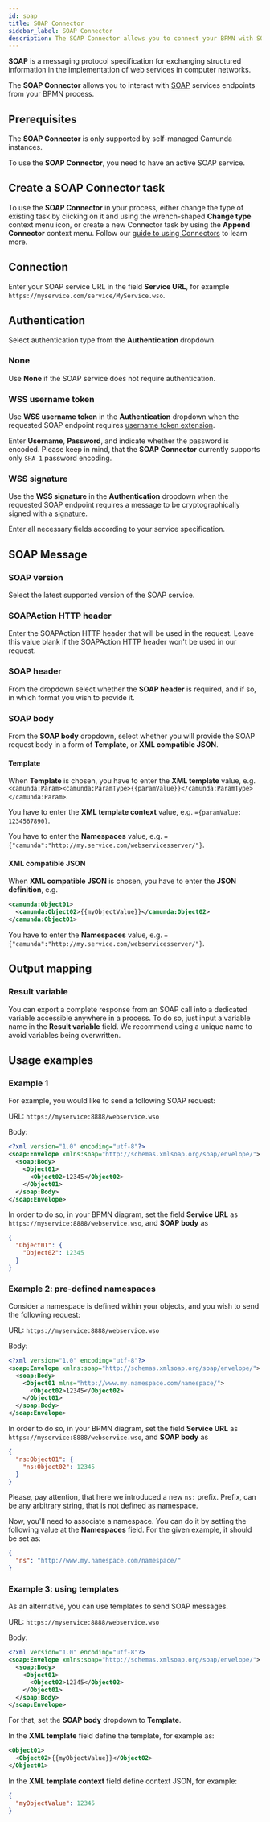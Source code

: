 ```yaml
---
id: soap
title: SOAP Connector
sidebar_label: SOAP Connector
description: The SOAP Connector allows you to connect your BPMN with SOAP services.
---
```


**SOAP** is a messaging protocol specification for exchanging structured
information in the implementation of web services in computer networks.

The **SOAP Connector** allows you to interact with [SOAP](https://en.wikipedia.org/wiki/SOAP) services endpoints
from your BPMN process.

## Prerequisites

The **SOAP Connector** is only supported by self-managed Camunda instances.

To use the **SOAP Connector**, you need to have an active SOAP service.

## Create a SOAP Connector task

To use the **SOAP Connector** in your process, either change the type of existing task by clicking on it and using
the wrench-shaped **Change type** context menu icon, or create a new Connector task by using the **Append Connector** context menu.
Follow our [guide to using Connectors](/components/connectors/use-connectors/index.md) to learn more.

## Connection

Enter your SOAP service URL in the field **Service URL**, for example `https://myservice.com/service/MyService.wso`.

## Authentication

Select authentication type from the **Authentication** dropdown.

### None

Use **None** if the SOAP service does not require authentication.

### WSS username token

Use **WSS username token** in the **Authentication** dropdown when the requested SOAP endpoint requires
[username token extension](https://docs.oasis-open.org/wss/v1.1/wss-v1.1-spec-pr-UsernameTokenProfile-01.htm#_Toc104276211).

Enter **Username**, **Password**, and indicate whether the password is encoded. Please keep in mind, that the
**SOAP Connector** currently supports only `SHA-1` password encoding.

### WSS signature

Use the **WSS signature** in the **Authentication** dropdown when the requested SOAP endpoint requires a message to be
cryptographically signed with a [signature](http://docs.oasis-open.org/wss-m/wss/v1.1.1/cs01/wss-SOAPMessageSecurity-v1.1.1-cs01.html#_Toc307407954).

Enter all necessary fields according to your service specification.

## SOAP Message

### SOAP version

Select the latest supported version of the SOAP service.

### SOAPAction HTTP header

Enter the SOAPAction HTTP header that will be used in the request. Leave this value blank if the SOAPAction HTTP header
won't be used in our request.

### SOAP header

From the dropdown select whether the **SOAP header** is required, and if so, in which format you wish to provide it.

### SOAP body

From the **SOAP body** dropdown, select whether you will provide the SOAP request body in a form of **Template**, or
**XML compatible JSON**.

#### Template

When **Template** is chosen, you have to enter the **XML template** value, e.g.
`<camunda:Param><camunda:ParamType>{{paramValue}}</camunda:ParamType></camunda:Param>`.

You have to enter the **XML template context** value, e.g.
`={paramValue: 1234567890}`.

You have to enter the **Namespaces** value, e.g.
`={"camunda":"http://my.service.com/webservicesserver/"}`.

#### XML compatible JSON

When **XML compatible JSON** is chosen, you have to enter the **JSON definition**, e.g.

```xml
<camunda:Object01>
  <camunda:Object02>{{myObjectValue}}</camunda:Object02>
</camunda:Object01>
```

You have to enter the **Namespaces** value, e.g.
`={"camunda":"http://my.service.com/webservicesserver/"}`.

## Output mapping

### Result variable

You can export a complete response from an SOAP call into a dedicated variable accessible anywhere in a process.
To do so, just input a variable name in the **Result variable** field. We recommend using a unique name to avoid
variables being overwritten.

## Usage examples

### Example 1

For example, you would like to send a following SOAP request:

URL: `https://myservice:8888/webservice.wso`

Body:

```xml
<?xml version="1.0" encoding="utf-8"?>
<soap:Envelope xmlns:soap="http://schemas.xmlsoap.org/soap/envelope/">
  <soap:Body>
    <Object01>
      <Object02>12345</Object02>
    </Object01>
  </soap:Body>
</soap:Envelope>
```

In order to do so, in your BPMN diagram, set the field **Service URL** as `https://myservice:8888/webservice.wso`, and **SOAP body** as

```json
{
  "Object01": {
    "Object02": 12345
  }
}
```

### Example 2: pre-defined namespaces

Consider a namespace is defined within your objects, and you wish to send the following request:

URL: `https://myservice:8888/webservice.wso`

Body:

```xml
<?xml version="1.0" encoding="utf-8"?>
<soap:Envelope xmlns:soap="http://schemas.xmlsoap.org/soap/envelope/">
  <soap:Body>
    <Object01 mlns="http://www.my.namespace.com/namespace/">
      <Object02>12345</Object02>
    </Object01>
  </soap:Body>
</soap:Envelope>
```

In order to do so, in your BPMN diagram, set the field **Service URL** as `https://myservice:8888/webservice.wso`, and **SOAP body** as

```json
{
  "ns:Object01": {
    "ns:Object02": 12345
  }
}
```

Please, pay attention, that here we introduced a new `ns:` prefix. Prefix, can be any arbitrary string, that is not defined as namespace.

Now, you'll need to associate a namespace. You can do it by setting the following value at the **Namespaces** field.
For the given example, it should be set as:

```json
{
  "ns": "http://www.my.namespace.com/namespace/"
}
```

### Example 3: using templates

As an alternative, you can use templates to send SOAP messages.

URL: `https://myservice:8888/webservice.wso`

Body:

```xml
<?xml version="1.0" encoding="utf-8"?>
<soap:Envelope xmlns:soap="http://schemas.xmlsoap.org/soap/envelope/">
  <soap:Body>
    <Object01>
      <Object02>12345</Object02>
    </Object01>
  </soap:Body>
</soap:Envelope>
```

For that, set the **SOAP body** dropdown to **Template**.

In the **XML template** field define the template, for example as:

```xml
<Object01>
  <Object02>{{myObjectValue}}</Object02>
</Object01>
```

In the **XML template context** field define context JSON, for example:

```json
{
  "myObjectValue": 12345
}
```

